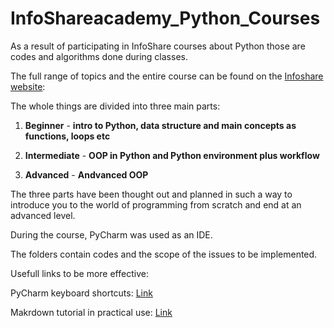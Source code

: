 # InfoShareacademy_Python_Courses


As a result of participating in InfoShare courses about Python those are codes and algorithms done during classes.

The full range of topics and the entire course can be found on the [Infoshare website](https://www.infoshareacademy.online/):

The whole things are divided into three main parts:


  1. **Beginner** - **intro to Python, data structure and main concepts as functions, loops etc**

  2. **Intermediate** - **OOP in Python and Python environment plus workflow**

  3. **Advanced** - **Andvanced OOP**


The three parts have been thought out and planned in such a way to introduce you to the world of programming from scratch and end at an advanced level.

During the course, PyCharm was used as an IDE.

The folders contain codes and the scope of the issues to be implemented.

Usefull links to be more effective:


PyCharm keyboard shortcuts: [Link](https://resources.jetbrains.com/storage/products/pycharm/docs/PyCharm_ReferenceCard.pdf?_ga=2.4074742.73565829.1637273104-758180746.1636700692)


Makrdown tutorial in practical use: [Link](https://www.youtube.com/watch?v=FEa2diI2qgA&ab_channel=BryanJenks)


